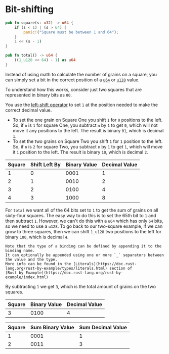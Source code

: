 # Bit-shifting

```rust
pub fn square(s: u32) -> u64 {
    if (s < 1) | (s > 64) {
        panic!("Square must be between 1 and 64");
    }
    1 << (s - 1)
}

pub fn total() -> u64 {
    ((1_u128 << 64) - 1) as u64
}
```

Instead of using math to calculate the number of grains on a square, you can simply set a bit in the correct position of a [`u64`][u64] or [`u128`][u128] value.

To understand how this works, consider just two squares that are represented in binary bits as `00`.

You use the [left-shift operator][left-shift-operator] to set `1` at the position needed to make the correct decimal value.
- To set the one grain on Square One you shift `1` for `0` positions to the left.
So, if `n` is `1` for square One, you subtract `n` by `1` to get `0`, which will not move it any positions to the left.
The result is binary `01`, which is decimal `1`.
- To set the two grains on Square Two you shift `1` for `1` position to the left.
So, if `n` is `2` for square Two, you subtract `n` by `1` to get `1`, which will move it `1` position to the left.
The result is binary `10`, which is decimal `2`.

| Square  | Shift Left By | Binary Value | Decimal Value |
| ------- | ------------- | ------------ | ------------- |
|       1 |             0 |         0001 |             1 |
|       2 |             1 |         0010 |             2 |
|       3 |             2 |         0100 |             4 |
|       4 |             3 |         1000 |             8 |

For `total` we want all of the 64 bits set to `1` to get the sum of grains on all sixty-four squares.
The easy way to do this is to set the 65th bit to `1` and then subtract `1`.
However, we can't do this with a `u64` which has only `64` bits, so we need to use a `u128`.
To go back to our two-square example, if we can grow to three squares, then we can shift `1_u128` two positions to the left for binary `100`,
which is decimal `4`.

~~~~exercism/note
Note that the type of a binding can be defined by appending it to the binding name.
It can optionally be appended using one or more `_` separators between the value and the type.
More info can be found in the [Literals](https://doc.rust-lang.org/rust-by-example/types/literals.html) section of
[Rust by Example](https://doc.rust-lang.org/rust-by-example/index.html)
~~~~
By subtracting `1` we get `3`, which is the total amount of grains on the two squares.

| Square  | Binary Value | Decimal Value |
| ------- | ------------ | ------------- |
|       3 |         0100 |             4 |

| Square  | Sum Binary Value | Sum Decimal Value |
| ------- | ---------------- | ----------------- |
|       1 |             0001 |                 1 |
|       2 |             0011 |                 3 |

[u64]: https://doc.rust-lang.org/std/primitive.u64.html
[u128]: https://doc.rust-lang.org/std/primitive.u128.html
[left-shift-operator]: https://doc.rust-lang.org/std/ops/trait.Shl.html
